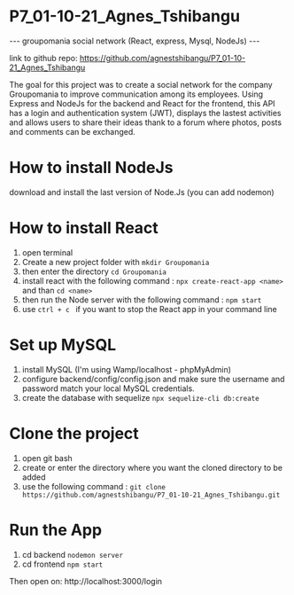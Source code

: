 # P7_01-10-21_Agnes_Tshibangu
--- groupomania social network (React, express, Mysql, NodeJs) ---

link to github repo: https://github.com/agnestshibangu/P7_01-10-21_Agnes_Tshibangu

The goal for this project was to create a social network for the company Groupomania to improve communication among its employees. 
Using Express and NodeJs for the backend and React for the frontend, this API has a login and authentication system (JWT), displays the lastest activities and allows users to share their ideas thank to a forum where photos, posts and comments can be exchanged.

# How to install NodeJs

download and install the last version of Node.Js (you can add nodemon)

# How to install React

1) open terminal
2) Create a new project folder with ``` mkdir Groupomania ```
3) then enter the directory ``` cd Groupomania ```
4) install react with the following command : ``` npx create-react-app <name> ``` and than ``` cd <name> ``` 
5) then run the Node server with the following command :  ``` npm start  ``` 
6) use  ``` ctrl + c  ```  if you want to stop the React app in your command line

# Set up MySQL 

1) install MySQL (I'm using Wamp/localhost - phpMyAdmin) 
2) configure backend/config/config.json and make sure the username and password match your local MySQL credentials.
3) create the database with sequelize ``` npx sequelize-cli db:create ```

# Clone the project 

1) open git bash 
2) create or enter the directory where you want the cloned directory to be added 
3) use the following command  : ``` git clone https://github.com/agnestshibangu/P7_01-10-21_Agnes_Tshibangu.git ```


# Run the App

1) cd backend ``` nodemon server ``` 
2) cd frontend ``` npm start ```


Then open on: http://localhost:3000/login
